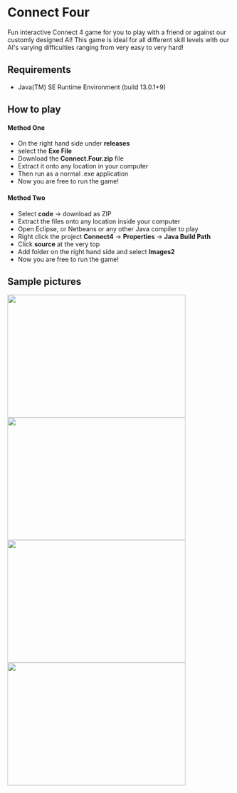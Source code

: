 # Connect Four

Fun interactive Connect 4 game for you to play with a friend or against our customly designed AI! 
This game is ideal for all different skill levels with our AI's varying difficulties ranging from very easy to very hard!


## Requirements
- Java(TM) SE Runtime Environment (build 13.0.1+9)

## How to play
#### Method One
- On the right hand side under __releases__ 
- select the __Exe File__
- Download the __Connect.Four.zip__ file
- Extract it onto any location in your computer
- Then run as a normal .exe application
- Now you are free to run the game!

#### Method Two
- Select __code__ -> download as ZIP
- Extract the files onto any location inside your computer
- Open Eclipse, or Netbeans or any other Java compiler to play
- Right click the project __Connect4__ -> __Properties__ -> __Java Build Path__ 
- Click __source__ at the very top
- Add folder on the right hand side and select __Images2__
- Now you are free to run the game!


## Sample pictures


<p float="left">
  <img src="https://github.com/JavaScape/connect4GUI/blob/master/images/MainPage.png" width="400" height="275">
  <img src="https://github.com/JavaScape/connect4GUI/blob/master/images/DifficultyPage.png" width="400" height="275">
  <img src="https://github.com/JavaScape/connect4GUI/blob/master/images/GamePage.png" width="400" height="275">
  <img src="https://github.com/JavaScape/connect4GUI/blob/master/images/InstructionPage.png" width="400" height="275">
</p>

